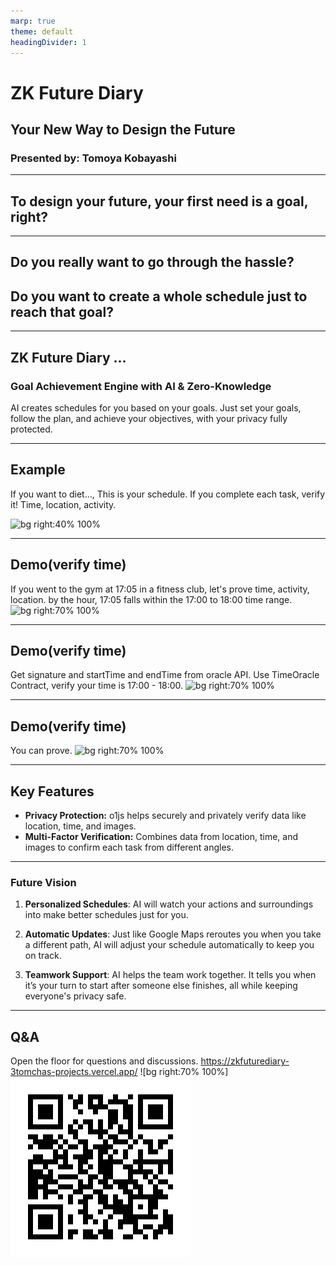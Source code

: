 ```yaml
---
marp: true
theme: default
headingDivider: 1
---
```


# ZK Future Diary
## Your New Way to Design the Future
### Presented by: Tomoya Kobayashi

---

## To design your future, your first need is a goal, right?

---

## Do you really want to go through the hassle?  
## Do you want to create a whole schedule just to reach that goal? 

---

## ZK Future Diary ...
### Goal Achievement Engine with AI & Zero-Knowledge
AI creates schedules for you based on your goals. Just set your goals, follow the plan, and achieve your objectives, with your privacy fully protected.

---
## Example
If you want to diet..., This is your schedule.
If you complete each task, verify it! Time, location, activity.

![bg right:40% 100%](https://github.com/user-attachments/assets/80405408-cc17-421c-8254-1b6a3ddf2ca5)

---
## Demo(verify time)
If you went to the gym at 17:05 in a fitness club, let's prove time, activity, location.
by the hour, 17:05 falls within the 17:00 to 18:00 time range.
![bg right:70% 100%](https://github.com/user-attachments/assets/85428d65-1c58-49b9-8eda-58bb86dfd87e)

---
## Demo(verify time)
Get signature and startTime and endTime from oracle API.
Use TimeOracle Contract, verify your time is 17:00 - 18:00.
![bg right:70% 100%](https://github.com/user-attachments/assets/86550005-6d61-46fc-a310-ed5d3c188516)


---
## Demo(verify time)
You can prove.
![bg right:70% 100%](https://github.com/user-attachments/assets/3b3d983f-adfc-4081-99f7-aa4619cde18f)

---
## Key Features

- **Privacy Protection:** o1js helps securely and privately verify data like location, time, and images.
- **Multi-Factor Verification:** Combines data from location, time, and images to confirm each task from different angles.

---
### Future Vision

1. **Personalized Schedules**: AI will watch your actions and surroundings into make better schedules just for you.

2. **Automatic Updates**: Just like Google Maps reroutes you when you take a different path, AI will adjust your schedule automatically to keep you on track.

3. **Teamwork Support**: AI helps the team work together. It tells you when it’s your turn to start after someone else finishes, all while keeping everyone's privacy safe.



---
## Q&A

Open the floor for questions and discussions.
https://zkfuturediary-3tomchas-projects.vercel.app/
![bg right:70% 100%]![alt text](image.png)